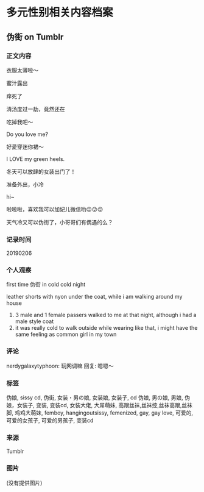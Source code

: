 # 多元性别相关内容档案

## 伪街 on Tumblr

### 正文内容
衣服太薄啦～

蜜汁露出

痒死了

清汤度过一劫，竟然还在

吃掉我吧～

Do you love me?

好愛穿迷你裙～

I LOVE my green heels.

冬天可以放肆的女装出门了！

准备外出，小冷

hi~

啦啦啦，喜欢我可以加妃儿微信哟😜😜😜

天气冷又可以伪街了，小哥哥们有偶遇的么？

### 记录时间
20190206

### 个人观察
first time 伪街 in cold cold night

leather shorts with nyon under the coat, while i am walking around my house

1. 3 male and 1 female passers walked to me at that night, although i had a male style coat
2. it was really cold to walk outside while wearing like that, i might have the same feeling as common girl in my town

### 评论
nerdygalaxytyphoon: 玩网调嘛
回复: 嗯嗯～

### 标签
伪娘, sissy cd, 伪街, 女装・男の娘, 女装娘, 女装子, cd 伪娘, 男の娘, 男娘, 伪娘，女装子, 变装, 变装cd, 女装大佬, 大屌萌妹, 高跟丝袜,丝袜控,丝袜高跟,丝袜脚, 鸡鸡大萌妹, femboy, hangingoutsissy, femenized, gay, gay love, 可爱的, 可爱的女孩子, 可爱的男孩子, 变装cd

### 来源
Tumblr

### 图片
(没有提供图片)